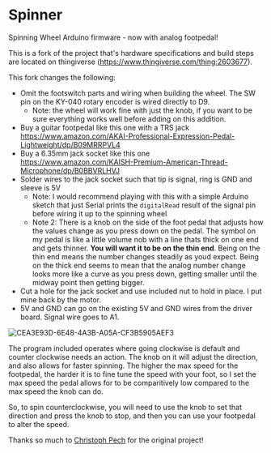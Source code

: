 # Spinner
Spinning Wheel Arduino firmware - now with analog footpedal!

This is a fork of the project that's hardware specifications and build steps are located on thingiverse (https://www.thingiverse.com/thing:2603677).

This fork changes the following:

- Omit the footswitch parts and wiring when building the wheel. The SW pin on the KY-040 rotary encoder is wired directly to D9.
  - Note: the wheel will work fine with just the knob, if you want to be sure everything works well before adding on this addition. 
- Buy a guitar footpedal like this one with a TRS jack https://www.amazon.com/AKAI-Professional-Expression-Pedal-Lightweight/dp/B09MRRPVL4
- Buy a 6.35mm jack socket like this one https://www.amazon.com/KAISH-Premium-American-Thread-Microphone/dp/B0BBVRLHVJ 
- Solder wires to the jack socket such that tip is signal, ring is GND and sleeve is 5V 
  - Note: I would recommend playing with this with a simple Arduino sketch that just Serial prints the `digitalRead` result of the signal pin before wiring it up to the spinning wheel
  - Note 2: There is a knob on the side of the foot pedal that adjusts how the values change as you press down on the pedal. The symbol on my pedal is like a little volume nob with a line thats thick on one end and gets thinner. **You will want it to be on the thin end**. Being on the thin end means the number changes steadily as youd expect. Being on the thick end seems to mean that the analog number change looks more like a curve as you press down, getting smaller until the midway point then getting bigger.
- Cut a hole for the jack socket and use included nut to hold in place. I put mine back by the motor.
- 5V and GND can go on the existing 5V and GND wires from the driver board. Signal wire goes to A1.

![CEA3E93D-6E48-4A3B-A05A-CF3B5905AEF3](https://user-images.githubusercontent.com/1533128/226193536-8b0e7801-ee8d-4c16-ab81-a3b2bbf7b18e.jpeg)

The program included operates where going clockwise is default and counter clockwise needs an action. The knob on it will adjust the direction, and also allows for faster spinning. The higher the max speed for the footpedal, the harder it is to fine tune the speed with your foot, so I set the max speed the pedal allows for to be comparitively low compared to the max speed the knob can do.

So, to spin counterclockwise, you will need to use the knob to set that direction and press the knob to stop, and then you can use your footpedal to alter the speed.

Thanks so much to [Christoph Pech](https://github.com/ChristophPech) for the original project! 
